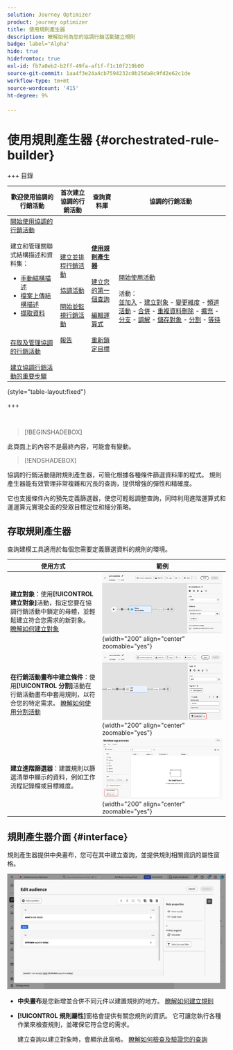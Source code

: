 ```yaml
---
solution: Journey Optimizer
product: journey optimizer
title: 使用規則產生器
description: 瞭解如何為您的協調行銷活動建立規則
badge: label="Alpha"
hide: true
hidefromtoc: true
exl-id: fb7a0eb2-b2ff-49fa-af1f-f1c10f219b00
source-git-commit: 1aa4f3e24a4cb7594232c0b25da8c9fd2e62c1de
workflow-type: tm+mt
source-wordcount: '415'
ht-degree: 9%

---
```



# 使用規則產生器 {#orchestrated-rule-builder}

+++ 目錄

| 歡迎使用協調的行銷活動 | 首次建立協調的行銷活動 | 查詢資料庫 | 協調的行銷活動 |
|---|---|---|---|
| [開始使用協調的行銷活動](gs-orchestrated-campaigns.md)<br/><br/>建立和管理關聯式結構描述和資料集：</br> <ul><li>[手動結構描述](manual-schema.md)</li><li>[檔案上傳結構描述](file-upload-schema.md)</li><li>[擷取資料](ingest-data.md)</li></ul><br/><br/>[存取及管理協調的行銷活動](access-manage-orchestrated-campaigns.md)<br/><br/>[建立協調行銷活動的重要步驟](gs-campaign-creation.md) | [建立並排程行銷活動](create-orchestrated-campaign.md)<br/><br/>[協調活動](orchestrate-activities.md)<br/><br/>[開始並監視行銷活動](start-monitor-campaigns.md)<br/><br/>[報告](reporting-campaigns.md) | <b>[使用規則產生器](orchestrated-rule-builder.md)</b><br/><br/>[建立您的第一個查詢](build-query.md)<br/><br/>[編輯運算式](edit-expressions.md)<br/><br/>[重新鎖定目標](retarget.md) | [開始使用活動](activities/about-activities.md)<br/><br/>活動：<br/>[並加入](activities/and-join.md) - [建立對象](activities/build-audience.md) - [變更維度](activities/change-dimension.md) - [頻道活動](activities/channels.md) - [合併](activities/combine.md) - [重複資料刪除](activities/deduplication.md) - [擴充](activities/enrichment.md) - [分支](activities/fork.md) - [調解](activities/reconciliation.md) - [儲存對象](activities/save-audience.md) - [分割](activities/split.md) - [等待](activities/wait.md) |

{style="table-layout:fixed"}

+++

<br/>

>[!BEGINSHADEBOX]

此頁面上的內容不是最終內容，可能會有變動。

>[!ENDSHADEBOX]

協調的行銷活動隨附規則產生器，可簡化根據各種條件篩選資料庫的程式。 規則產生器能有效管理非常複雜和冗長的查詢，提供增強的彈性和精確度。

它也支援條件內的預先定義篩選器，使您可輕鬆調整查詢，同時利用進階運算式和運運算元實現全面的受眾目標定位和細分策略。

## 存取規則產生器

查詢建模工具適用於每個您需要定義篩選資料的規則的環境。

| 使用方式 | 範例 |
|  ---  |  ---  |
| **建立對象**：使用&#x200B;**[!UICONTROL 建立對象]**&#x200B;活動，指定您要在協調行銷活動中鎖定的母體，並輕鬆建立符合您需求的新對象。 [瞭解如何建立對象](../orchestrated/activities/build-audience.md) | ![顯示如何存取對象建立介面的影像](assets/query-access-audience.png){width="200" align="center" zoomable="yes"} |
| **在行銷活動畫布中建立條件**：使用&#x200B;**[!UICONTROL 分割]**&#x200B;活動在行銷活動畫布中套用規則，以符合您的特定需求。 [瞭解如何使用分割活動](../orchestrated/activities/split.md) | ![顯示如何存取工作流程自訂選項的影像](assets/query-access-split.png){width="200" align="center" zoomable="yes"} |
| **建立進階篩選器**：建置規則以篩選清單中顯示的資料，例如工作流程記錄檔或目標維度。 | ![顯示如何自訂清單篩選器的影像](assets/query-access-advanced-filters.png){width="200" align="center" zoomable="yes"} |

## 規則產生器介面 {#interface}

規則產生器提供中央畫布，您可在其中建立查詢，並提供規則相關資訊的屬性窗格。

![顯示規則產生器介面的影像](assets/rule-builder-interface.png)

* **中央畫布**&#x200B;是您新增並合併不同元件以建置規則的地方。 [瞭解如何建立規則](../orchestrated/build-query.md)

* **[!UICONTROL 規則屬性]**&#x200B;窗格會提供有關您規則的資訊。 它可讓您執行各種作業來檢查規則，並確保它符合您的需求。

  建立查詢以建立對象時，會顯示此窗格。 [瞭解如何檢查及驗證您的查詢](build-query.md#check-and-validate-your-query)
